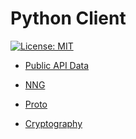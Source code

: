 # Python Client

[![License: MIT](https://img.shields.io/badge/License-MIT-yellow.svg)](https://opensource.org/licenses/MIT)

- [Public API Data](https://github.com/sidepit/Public-API-Data/blob/main/README.md)

- [NNG](education/nng/README.md)
- [Proto](education/README_PROTO.md)
- [Cryptography](education/README_CRYPTOGRAPHY.md)